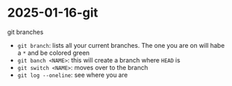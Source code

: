 # 2025-01-16-git
git branches

- `git branch`: lists all your current branches.
The one you are on will habe a `*` and be colored green
- `git banch <NAME>`: this will create a branch <NAME> where `HEAD` is 
- `git switch <NAME>`: moves over to the branch <NAME>
- `git log --oneline`: see where you are 
